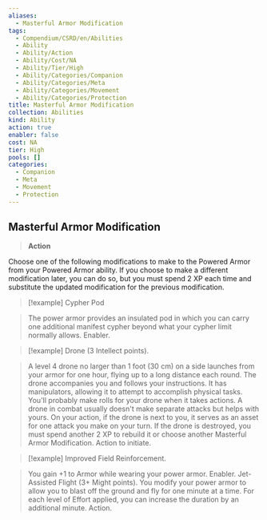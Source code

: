 ```yaml
---
aliases:
  - Masterful Armor Modification
tags:
  - Compendium/CSRD/en/Abilities
  - Ability
  - Ability/Action
  - Ability/Cost/NA
  - Ability/Tier/High
  - Ability/Categories/Companion
  - Ability/Categories/Meta
  - Ability/Categories/Movement
  - Ability/Categories/Protection
title: Masterful Armor Modification
collection: Abilities
kind: Ability
action: true
enabler: false
cost: NA
tier: High
pools: []
categories:
  - Companion
  - Meta
  - Movement
  - Protection
---
```

## Masterful Armor Modification    
>**Action**  
    
Choose one of the following modifications to make to the Powered Armor from your Powered Armor ability. If you choose to make a different modification later, you can do so, but you must spend 2 XP each time and substitute the updated modification for the previous modification.  
  
>[!example] Cypher Pod    
>The power armor provides an insulated pod in which you can carry one additional manifest cypher beyond what your cypher limit normally allows. Enabler.   
  
>[!example] Drone (3 Intellect points).     
>A level 4 drone no larger than 1 foot (30 cm) on a side launches from your armor for one hour, flying up to a long distance each round. The drone accompanies you and follows your instructions. It has manipulators, allowing it to attempt to accomplish physical tasks. You'll probably make rolls for your drone when it takes actions. A drone in combat usually doesn't make separate attacks but helps with yours. On your action, if the drone is next to you, it serves as an asset for one attack you make on your turn. If the drone is destroyed, you must spend another 2 XP to rebuild it or choose another Masterful Armor Modification. Action to initiate.  
  
>[!example] Improved Field Reinforcement.    
>You gain +1 to Armor while wearing your power armor. Enabler. Jet-Assisted Flight (3+ Might points). You modify your power armor to allow you to blast off the ground and fly for one minute at a time. For each level of Effort applied, you can increase the duration by an additional minute. Action.